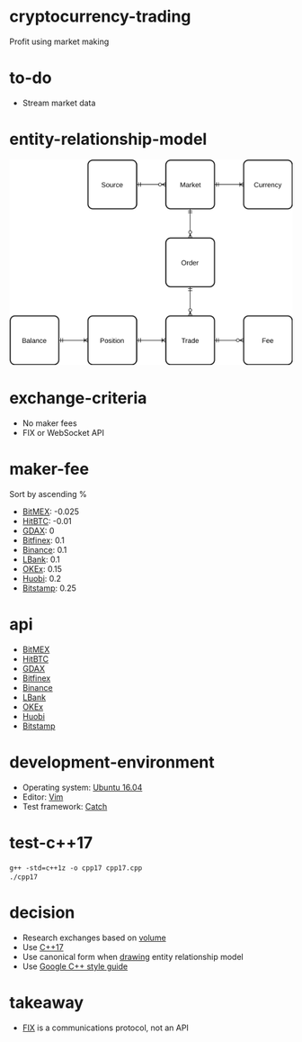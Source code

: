# cryptocurrency-trading

Profit using market making

# to-do

- Stream market data

# entity-relationship-model

![Entity relationship model](https://github.com/vyq/cryptocurrency-trading/blob/master/entity-relationship-model.png)

# exchange-criteria

- No maker fees
- FIX or WebSocket API

# maker-fee

Sort by ascending %
- [BitMEX](https://www.bitmex.com/app/fees): -0.025
- [HitBTC](https://hitbtc.com/fees-and-limits): -0.01
- [GDAX](https://www.gdax.com/fees): 0
- [Bitfinex](https://www.bitfinex.com/fees): 0.1
- [Binance](https://www.binance.com/fees.html): 0.1
- [LBank](https://lbankinfo.zendesk.com/hc/zh-cn/articles/115002295114--%E8%B4%B9%E7%8E%87%E8%AF%B4%E6%98%8E): 0.1
- [OKEx](https://www.okex.com/pages/products/fees.html): 0.15
- [Huobi](https://www.huobi.com/p/about/about_detail): 0.2
- [Bitstamp](https://www.bitstamp.net/fee_schedule/): 0.25

# api

- [BitMEX](https://www.bitmex.com/app/apiOverview)
- [HitBTC](https://hitbtc.com/fix)
- [GDAX](https://docs.gdax.com/)
- [Bitfinex](https://docs.bitfinex.com/docs)
- [Binance](https://github.com/binance-exchange/binance-official-api-docs)
- [LBank](https://www.lbank.info/api/api-overview)
- [OKEx](https://github.com/okcoin-okex/API-docs-OKEx.com)
- [Huobi](https://github.com/huobiapi/API_Docs_en/wiki)
- [Bitstamp](https://www.bitstamp.net/fix/)

# development-environment

- Operating system: [Ubuntu 16.04](http://releases.ubuntu.com/16.04/)
- Editor: [Vim](https://www.vim.org/)
- Test framework: [Catch](https://github.com/catchorg/Catch2)

# test-c++17

```
g++ -std=c++1z -o cpp17 cpp17.cpp
./cpp17
```

# decision

- Research exchanges based on [volume](https://coinmarketcap.com/exchanges/volume/24-hour/all/)
- Use [C++17](https://en.wikipedia.org/wiki/C%2B%2B17)
- Use canonical form when [drawing](https://www.draw.io/) entity relationship model
- Use [Google C++ style guide](https://google.github.io/styleguide/cppguide.html)

# takeaway

- [FIX](https://en.wikipedia.org/wiki/Financial_Information_eXchange) is a communications protocol, not an API
